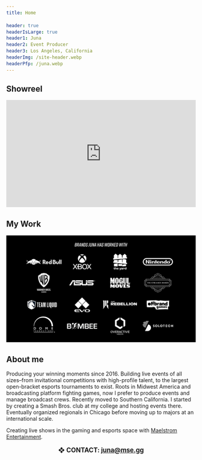 ```yaml
---
title: Home

header: true
headerIsLarge: true
header1: Juna
header2: Event Producer
header3: Los Angeles, California
headerImg: /site-header.webp
headerPfp: /juna.webp
---
```


<script language='ts' setup>
import EventList from ".vitepress/components/EventList.vue";
</script>

## Showreel

<iframe style="aspect-ratio: 16 / 9;" width="100%" src="https://www.youtube.com/embed/k06WU3uUCB8?si=I_YXoikfPRV_hSB8" title="YouTube video player" frameborder="0" allow="accelerometer; autoplay; clipboard-write; encrypted-media; gyroscope; picture-in-picture; web-share" referrerpolicy="strict-origin-when-cross-origin" allowfullscreen></iframe>

## My Work

<EventList :events="[
    { name: 'Battle Of BC 7', link: '/events/bobc7', logo: '/bobc7/logo-w-kumite.webp', banner: '/bobc7/kumite-3.jpg' },
    { name: 'Genesis X2', link: '/events/gx2', logo: '/gx2/logo.webp', banner: 'gx2/banner.webp' },
    { name: 'LACS Rivals', link: '/events/lacs-rivals', logo: '/lacs-rivals/logo.webp', banner: 'lacs-rivals/banner.webp' },
    { name: 'Eggdog Invitational', link: '/events/eggdog-invitational', logo: '/eggdog-invitational/logo.webp', banner: '/eggdog-invitational/eggdog-6.webp' },
]" />

![Brands Juna has worked with. Red bull, Xbox, The Yard, Nintendo, Warner Bros Games, Asus, Mogul Moves, The Streamer Awards, Team Liquid, EVO, Shopify Rebellion, Offbrand Games, Dome Productions, Bombee, Overactive Media, & Solotech.](/brands.webp)

## About me

Producing your winning moments since 2016. Building live events of all sizes–from invitational competitions with high-profile talent, to the largest open-bracket esports tournaments to exist. Roots in Midwest America and broadcasting platform fighting games, now I prefer to produce events and manage broadcast crews. Recently moved to Southern California. I started by creating a Smash Bros. club at my college and hosting events there. Eventually organized regionals in Chicago before moving up to majors at an international scale.

Creating live shows in the gaming and esports space with [Maelstrom Entertainment](https://mse.gg/).

<p style="text-align: center; font-weight: 700; font-size: 1.2em">❖ CONTACT: <a href="mailto:juna@mse.gg">juna@mse.gg</a></p>
